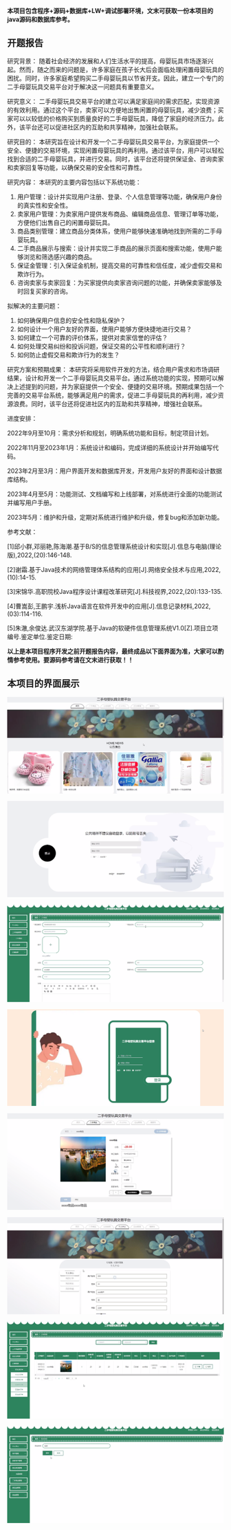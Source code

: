 ****本项目包含程序+源码+数据库+LW+调试部署环境，文末可获取一份本项目的java源码和数据库参考。****

## ******开题报告******

研究背景：
随着社会经济的发展和人们生活水平的提高，母婴玩具市场逐渐兴起。然而，随之而来的问题是，许多家庭在孩子长大后会面临处理闲置母婴玩具的困扰。同时，许多家庭希望购买二手母婴玩具以节省开支。因此，建立一个专门的二手母婴玩具交易平台对于解决这一问题具有重要意义。

研究意义：
二手母婴玩具交易平台的建立可以满足家庭间的需求匹配，实现资源的有效利用。通过这个平台，卖家可以方便地出售闲置的母婴玩具，减少浪费；买家可以以较低的价格购买到质量良好的二手母婴玩具，降低了家庭的经济压力。此外，该平台还可以促进社区内的互助和共享精神，加强社会联系。

研究目的：
本研究旨在设计和开发一个二手母婴玩具交易平台，为家庭提供一个安全、便捷的交易环境，实现闲置母婴玩具的再利用。通过该平台，用户可以轻松找到合适的二手母婴玩具，并进行交易。同时，该平台还将提供保证金、咨询卖家和卖家回复等功能，以确保交易的安全性和可靠性。

研究内容： 本研究的主要内容包括以下系统功能：

  1. 用户管理：设计并实现用户注册、登录、个人信息管理等功能，确保用户身份的真实性和安全性。
  2. 卖家用户管理：为卖家用户提供发布商品、编辑商品信息、管理订单等功能，方便他们出售自己的闲置母婴玩具。
  3. 商品类别管理：建立商品分类体系，使用户能够快速准确地找到所需的二手母婴玩具。
  4. 二手商品展示与搜索：设计并实现二手商品的展示页面和搜索功能，使用户能够浏览和筛选感兴趣的商品。
  5. 保证金管理：引入保证金机制，提高交易的可靠性和信任度，减少虚假交易和欺诈行为。
  6. 咨询卖家与卖家回复：为买家提供向卖家咨询问题的功能，并确保卖家能够及时回复买家的咨询。

拟解决的主要问题：

  1. 如何确保用户信息的安全性和隐私保护？
  2. 如何设计一个用户友好的界面，使用户能够方便快捷地进行交易？
  3. 如何建立一个可靠的评价体系，提供对卖家信誉的评估？
  4. 如何处理交易纠纷和投诉问题，保证交易的公平性和顺利进行？
  5. 如何防止虚假交易和欺诈行为的发生？

研究方案和预期成果：
本研究将采用软件开发的方法，结合用户需求和市场调研结果，设计和开发一个二手母婴玩具交易平台。通过系统功能的实现，预期可以解决上述提到的问题，并为家庭提供一个安全、便捷的交易环境。预期成果包括一个完善的交易平台系统，能够满足用户的需求，促进二手母婴玩具的再利用，减少资源浪费。同时，该平台还将促进社区内的互助和共享精神，增强社会联系。

进度安排：

2022年9月至10月：需求分析和规划，明确系统功能和目标，制定项目计划。

2022年11月至2023年1月：系统设计和编码，完成详细的系统设计并开始编写代码。

2023年2月至3月：用户界面开发和数据库开发，开发用户友好的界面和设计数据库结构。

2023年4月至5月：功能测试、文档编写和上线部署，对系统进行全面的功能测试并编写用户手册。

2023年5月：维护和升级，定期对系统进行维护和升级，修复bug和添加新功能。

参考文献：

[1]邱小群,邓丽艳,陈海潮.基于B/S的信息管理系统设计和实现[J].信息与电脑(理论版),2022,(20):146-148.

[2]谢霜.基于Java技术的网络管理体系结构的应用[J].网络安全技术与应用,2022,(10):14-15.

[3]宋锦华.高职院校Java程序设计课程改革研究[J].科技视界,2022,(20):133-135.

[4]曹嵩彭,王鹏宇.浅析Java语言在软件开发中的应用[J].信息记录材料,2022,(03):114-116.

[5]朱澈,余俊达.武汉东湖学院.基于Java的软硬件信息管理系统V1.0[Z].项目立项编号.鉴定单位.鉴定日期:

****以上是本项目程序开发之前开题报告内容，最终成品以下面界面为准，大家可以酌情参考使用。要源码参考请在文末进行获取！！****

## ******本项目的界面展示******

![](./res/09040a54d3c5466fbf87a9c9481522d7.png)

![](./res/161d61dd60be47edb31833418ef6656e.png)

![](./res/e5f66e5eb43c4f1c951663c2c30251d2.png)

![](./res/f9008a1698a84df8bbe6808a99384a1b.png)

![](./res/374782e9b69f46af9c0991170b80b420.png)

![](./res/dc1ff3ff140a441d8023ee8ce395bd5b.png)

![](./res/c19f7d642dc54592809636d383f3b4b3.png)

![](./res/f2224192185443e983869ed4cc4858d5.png)

